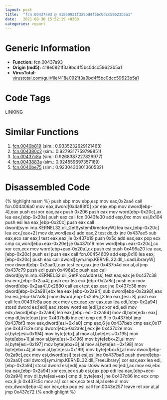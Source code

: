 ```yaml
---
layout: post
title:  "fcn.00437a93 @ 418e0921f3a9bd4f5bc0dcc59623b5a1"
date:   2021-08-30 15:52:19 +0300
categories: report
---
```


# Generic Information
- **Function:** fcn.00437a93
- **Origin (md5):** 418e0921f3a9bd4f5bc0dcc59623b5a1
- **VirusTotal:** [virustotal.com/gui/file/418e0921f3a9bd4f5bc0dcc59623b5a1][virustotal_ref]

# Code Tags
<span class="tag" id="LINKING">LINKING</span>


# Similar Functions

1. [fcn.0040b819][similar_1_ref] (sim.: 0.9335232629121468)
2. [fcn.004380c2][similar_2_ref] (sim.: 0.9279317759799851)
3. [fcn.00437c8a][similar_3_ref] (sim.: 0.9268387227829977)
4. [fcn.0043883a][similar_4_ref] (sim.: 0.924559697357189)
5. [fcn.0040be75][similar_5_ref] (sim.: 0.9230430301360532)


# Disassembled Code

{% highlight nasm %}
push ebp
mov ebp,esp
mov eax,0x2aa4
call fcn.004406a0
mov eax,dword[0x4a83f0]
xor eax,ebp
mov dword[ebp-4],eax
push esi
xor eax,eax
push 0x206
push eax
mov word[ebp-0x20c],ax
lea eax,[ebp-0x20a]
push eax
call fcn.0043fe30
add esp,0xc
mov esi,0x104
push esi
lea eax,[ebp-0x20c]
push eax
call dword[sym.imp.KERNEL32.dll_GetSystemDirectoryW]
lea eax,[ebp-0x20c]
lea ecx,[eax+2]
mov dx,word[eax]
add eax,2
test dx,dx
jne 0x437ae5
sub eax,ecx
sar eax,1
test eax,eax
jle 0x437b19
push 0x5c
add eax,eax
pop ecx
cmp cx,word[ebp+eax-0x20e]
je 0x437b19
mov word[ebp+eax-0x20c],cx
xor ecx,ecx
mov word[ebp+eax-0x20a],cx
push esi
push 0x496a20
lea eax,[ebp-0x20c]
push esi
push eax
call fcn.00454609
add esp,0x10
lea eax,[ebp-0x20c]
push eax
call dword[sym.imp.KERNEL32.dll_LoadLibraryW]
mov dword[ebp-0x2aa0],eax
test eax,eax
jne 0x437b4d
xor al,al
jmp 0x437c79
push edi
push 0x496a3c
push eax
call dword[sym.imp.KERNEL32.dll_GetProcAddress]
test eax,eax
je 0x437c38
lea ecx,[ebp-0x2aa4]
push ecx
lea ecx,[ebp-0x2a8c]
push ecx
mov dword[ebp-0x2aa4],0x2880
call eax
test eax,eax
jne 0x437c38
mov dword[ebp-0x2a98],ebx
lea eax,[ebp-0x2a94]
sub dword[ebp-0x2a98],eax
lea esi,[ebp-0x2a8c]
mov dword[ebp-0x2a9c],3
lea eax,[esi+8]
push eax
call fcn.00437c8a
pop ecx
mov ecx,eax
xor eax,eax
lea edi,[ebp-0x2a94]
stosd dword es:[edi],eax
stosw word es:[edi],ax
xor edi,edi
mov edx,dword[ebp-0x2a98]
lea eax,[ebp+edi-0x2a94]
mov dl,byte[edx+eax]
cmp dl,byte[eax]
jne 0x437bdb
inc edi
cmp edi,6
jb 0x437bbf
jmp 0x437bf3
mov eax,dword[esi+0x1a0]
cmp eax,6
je 0x437beb
cmp eax,0x17
jne 0x437c2e
cmp dword[ebp-0x2a9c],ecx
jle 0x437c2e
mov al,byte[esi+0x194]
mov byte[ebx],al
mov al,byte[esi+0x195]
mov byte[ebx+1],al
mov al,byte[esi+0x196]
mov byte[ebx+2],al
mov al,byte[esi+0x197]
mov byte[ebx+3],al
mov al,byte[esi+0x198]
mov byte[ebx+4],al
mov al,byte[esi+0x199]
mov byte[ebx+5],al
mov dword[ebp-0x2a9c],ecx
mov esi,dword[esi]
test esi,esi
jne 0x437ba6
push dword[ebp-0x2aa0]
call dword[sym.imp.KERNEL32.dll_FreeLibrary]
xor eax,eax
lea edi,[ebp-0x2a94]
stosd dword es:[edi],eax
stosw word es:[edi],ax
mov esi,ebx
lea eax,[ebp-0x2a94]
xor ecx,ecx
sub esi,eax
pop edi
lea eax,[ebp+ecx-0x2a94]
mov dl,byte[esi+eax]
cmp dl,byte[eax]
jne 0x437c86
inc ecx
cmp ecx,6
jb 0x437c5c
mov al,1
xor ecx,ecx
test al,al
sete al
mov ecx,dword[ebp-4]
xor ecx,ebp
pop esi
call fcn.0043e257
leave 
ret 
xor al,al
jmp 0x437c72
{% endhighlight %}


[similar_1_ref]: /report/fcn.0040b819@418e0921f3a9bd4f5bc0dcc59623b5a1
[similar_2_ref]: /report/fcn.004380c2@418e0921f3a9bd4f5bc0dcc59623b5a1
[similar_3_ref]: /report/fcn.00437c8a@418e0921f3a9bd4f5bc0dcc59623b5a1
[similar_4_ref]: /report/fcn.0043883a@418e0921f3a9bd4f5bc0dcc59623b5a1
[similar_5_ref]: /report/fcn.0040be75@418e0921f3a9bd4f5bc0dcc59623b5a1
[virustotal_ref]: https://www.virustotal.com/gui/file/418e0921f3a9bd4f5bc0dcc59623b5a1
